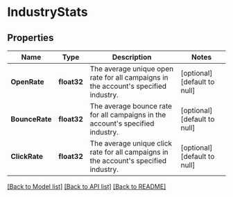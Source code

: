 # IndustryStats

## Properties
Name | Type | Description | Notes
------------ | ------------- | ------------- | -------------
**OpenRate** | **float32** | The average unique open rate for all campaigns in the account&#39;s specified industry. | [optional] [default to null]
**BounceRate** | **float32** | The average bounce rate for all campaigns in the account&#39;s specified industry. | [optional] [default to null]
**ClickRate** | **float32** | The average unique click rate for all campaigns in the account&#39;s specified industry. | [optional] [default to null]

[[Back to Model list]](../README.md#documentation-for-models) [[Back to API list]](../README.md#documentation-for-api-endpoints) [[Back to README]](../README.md)


